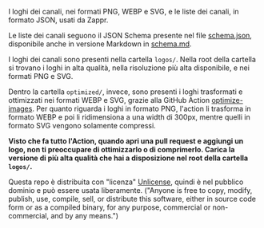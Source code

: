 I loghi dei canali, nei formati PNG, WEBP e SVG, e le liste dei canali, in formato JSON, usati da Zappr.

Le liste dei canali seguono il JSON Schema presente nel file [schema.json](schema.json), disponibile anche in versione Markdown in [schema.md](schema.md).

I loghi dei canali sono presenti nella cartella `logos/`. Nella root della cartella si trovano i loghi in alta qualità, nella risoluzione più alta disponibile, e nei formati PNG e SVG.

Dentro la cartella `optimized/`, invece, sono presenti i loghi trasformati e ottimizzati nei formati WEBP e SVG, grazie alla GitHub Action [optimize-images](https://github.com/ZapprTV/optimize-images). Per quanto riguarda i loghi in formato PNG, l'action li trasforma in formato WEBP e poi li ridimensiona a una width di 300px, mentre quelli in formato SVG vengono solamente compressi.

**Visto che fa tutto l'Action, quando apri una pull request e aggiungi un logo, non ti preoccupare di ottimizzarlo o di comprimerlo. Carica la versione di più alta qualità che hai a disposizione nel root della cartella `logos/`.**

Questa repo è distribuita con "licenza" [Unlicense](https://en.wikipedia.org/wiki/Unlicense), quindi è nel pubblico dominio e può essere usata liberamente. ("Anyone is free to copy, modify, publish, use, compile, sell, or distribute this software, either in source code form or as a compiled binary, for any purpose, commercial or non-commercial, and by any means.")
